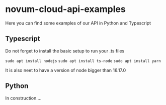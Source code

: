 # novum-cloud-api-examples
Here you can find some examples of our API in Python and Typescript

## Typescript

Do not forget to install the basic setup to run your .ts files

`sudo apt install nodejs`
`sudo apt install ts-node`
`sudo apt install yarn`

It is also neet to have a version of node bigger than 16.17.0


## Python

In construction....